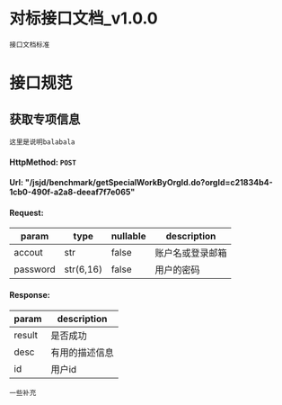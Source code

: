 # 对标接口文档_v1.0.0
    接口文档标准  
    
# 接口规范

## 获取专项信息
    这里是说明balabala
> 
#### HttpMethod: `POST`
#### Url: "/jsjd/benchmark/getSpecialWorkByOrgId.do?orgId=c21834b4-1cb0-490f-a2a8-deeaf7f7e065"
#### Request: 
param       |type       |nullable   |description
------------|-----------|-----------|-----------
accout      |str        |false      |账户名或登录邮箱
password    |str(6,16)  |false      |用户的密码
#### Response:
param|description
----|---------------
result|是否成功
desc|有用的描述信息
id|用户id

    一些补充 
